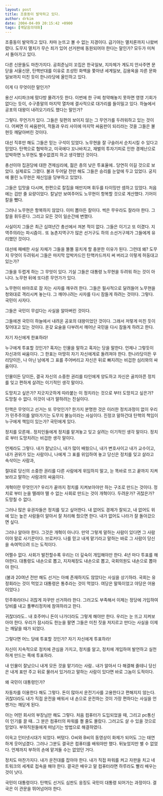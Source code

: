 ```yaml
---
layout: post
title: 조중동이 발악하고 있다.
author: drkim
date: 2004-04-09 20:15:42 +0900
tags: [깨달음의대화]
---
```

조중동이 발악하고 있다. 차마 눈뜨고 볼 수 없는 지경이다. 급기야는 멸치론까지 나왔버렸다. 도무지 멸치가 무슨 죄가 있어 선거판에 동원되어야 한다는 말인가? 모두가 미쳐서 돌아가고 있다.
  

  
다른 신문들도 마찬가지다. 공희준님이 꼬집은 한국일보, 지자체가 계도지 안사주면 문닫을 서울신문, 탄핵반대를 이유로 조성민 화백을 쫓아낸 세계일보, 김용옥을 자른 문화일보까지 미친 듯이 한나라당에 올인하고 있다.
  

  
이게 다 무엇이란 말인가?
  

  
용산 시티파크에 떴다방 몰려가듯 한다. 이번에 한 구찌 청약해놓지 못하면 영영 기회가 없다는 듯이, 수구종말의 마지막 열차에 결사적으로 대가리를 들이밀고 있다. 하늘에서 공포의 대왕이 내려오기라도 했다는 말인가?
  

  
그렇다. 무언가가 있다. 그들은 뒷편의 보이지 않는 그 무언가를 두려워하고 있는 것이다. 어쩌면 이 싸움판이, 적들과 우리 사이에 마지막 싸움판이 되리라는 것을 그들은 불현듯 깨달아버린 것이다.
  

  
대선 직후만 해도 그들은 믿는 구석이 있었다. 노무현을 잘 구슬러서 순치시킬 수 있다고 믿었다. 탄핵으로 협박하고, 미국에다 꼬나바치고, 재벌의 투자기피로 인한 경제난으로 압박하면 노무현도 별수없겠지 하고 생각했던 것이다.
  

  
총선이야 집권당에 대한 견제심리에, 젊은 층의 낮은 투표율에.. 당연히 이길 것으로 보았다. 실제로도 그랬다. 불과 두어달 전만 해도 그들은 승리를 눈앞에 두고 있었다. 궁지에 몰린 노무현은 재신임을 당부하고 있었다.
  

  
그들은 입맛을 다시며, 한편으로 칼집을 매만지며 휘두를 타이밍만 셈하고 있었다. 처음에는 겁만 줄 요량이었다. 칼날만 보여주어도 노무현이 항복할 것으로 계산했다. 기어이 칼을 뺐다.
  

  
그러나 노무현은 항복하지 않았다. 이미 뽑아든 칼이다. 썩은 무우라도 잘라야 한다. 그 칼을 휘두른다. 그리고 모든 것이 일순간에 변했다.
  

  
사실이지 그들은 최근 십여년간 총선에서 져본 적이 없다. 그들은 이기고 또 이겼다. 지역주의라는 파시즘이.. 또 농촌지역구가 많은 선거구도 하의 소선거구제가 그들에게 유리했던 것이다.
  

  
대선에 패배한 사실 자체가 그들을 똘똘 뭉치게 할 충분한 이유가 된다. 그런데 왜? 도무지 무엇이 두려워서 그들은 마지막 압박카드인 탄핵카드까지 써 버리고 이렇게 허둥대고 있는가?
  

  
그들을 두렵게 하는 그 무엇이 있다. 기실 그들은 대통령 노무현을 두려워 하는 것이 아니다. 노무현 뒤에 또다른 무언가가 있다.
  

  
노무현이 바야흐로 잠 자는 사자를 깨우려 한다. 그들은 필사적으로 달려들어 노무현을 청와대로 격리시켜 놓는다. 그 깨어나려는 사자를 다시 잠들게 하려는 것이다. 그렇다. 국민이 사자다.
  

  
그들은 국민이 무섭다는 사실을 알아버린 것이다.
  

  
그들에겐 국민이 하늘에서 내려온 공포의 대왕이었던 것이다. 그래서 저렇게 미친 듯이 짖어대고 있는 것이다. 온갖 요술을 다부려서 깨어난 국민을 다시 잠들게 하려고 한다.
  

  
자기 자신에게 한표하라!
  
누구에게 투표할 것인가? 혹자는 인물을 말하고 혹자는 당을 말한다. 언제나 그렇듯이 자신과의 싸움이다. 그 한표는 마땅히 자기 자신에게로 돌려져야 한다. 한나라당이든 우리당이든, 나 아닌 남에게 그 표를 주어버리고 자신은 뒤로 빠지려는 비겁한 심리와의 싸움이다.
  

  
인물이든 당이든, 결국 자신의 소중한 권리를 타인에게 양도하고 자신은 골치아픈 정치를 잊고 편하게 살려는 이기적인 생각 말이다.
  

  
도망치고 싶은가? 지긋지긋하게 따라붙는 이 정치라는 것으로 부터 도망치고 싶은가? 도망칠 수 없다. 이것이 내가 말하려는 진실이다.
  

  
탄핵은 무엇이고 선거는 또 무엇인가? 한가지 분명한 것은 이러한 정치과정이 없이 우리가 민주주의를 알아가기는 도무지 불능이라는 사실이다. 진정코 말하건대 탄핵의 책임이 누구에게 책임이 있는가? 국민에게 있다.
  

  
정치를 모른채.. 정치인들에게 정치를 맡겨놓고 잊고 살려는 이기적인 생각 말이다. 정치로 부터 도망치려는 비겁한 생각 말이다.
  

  
언제라도 그렇다. 내가 잘났으니, 내가 많이 배웠으니, 내가 변호사이고 내가 교수이고, 내가 권위가 있는 사람이니, 나에게 그 표를 위임하여 놓고 당신은 정치를 잊고 살라고 속삭이는 사람과,
  

  
절대로 당신의 소중한 권리를 다른 사람에게 위임하지 말고, 눈 똑바로 뜨고 끝까지 지켜보라고 말하는 사람과의 싸움이다.
  

  
개혁이란 무엇인가? 우리가 끝까지 정치를 지켜보아야만 하는 구조로 만드는 것이다. 정치로 부터 눈을 뗄레야 뗄 수 없는 사회로 만드는 것이 개혁이다. 두려운가? 귀찮은가? 도망칠 수 없다.
  

  
그러나 많은 유권자들은 정치를 잊고 싶어한다. 내 없어도 경제가 잘되고, 내 없어도 위에 있는 높은 사람들이 알아서 잘 처리해 줬으면 한다. 내가 없어도 나라가 잘 돌아갔으면 싶다.
  

  
그러나 알아야 한다. 그것은 개혁이 아니다. 만약 그렇게 말하는 사람이 있다면 그 사람이야 말로 사기꾼이다. 브로커다. 나를 믿고 내게 맡기라고 말하는 바로 그 사람이 당신을 속여먹으려 드는 도적이다.
  

  
어쩔수 없다. 사회가 발전할수록 우리는 더 깊숙이 개입해야만 한다. 4년 마다 투표를 해야한다. 대통령도 내손으로 뽑고, 지자체장도 내손으로 뽑고, 국회의원도 내손으로 뽑아야 한다.
  

  
(불과 20여년 전만 해도 선거는 아예 존재하지도 않았다는 사실을 상기하라. 국회는 유정회라는 것이 먹었고 대통령은 통추라는 것이 먹었다. 여당은 말뚝이었고 야당은 어용이었다.)
  

  
민주화라더니 귀찮게 자꾸만 선거하라 한다. 그러고도 부족해서 이제는 정당에 가입하여 당비를 내고 풀뿌리정치에 참여하라고 한다.
  

  
귀찮더라도.. 내 호주머니 돈이 나가더라도 그렇게 해야만 한다. 우리는 눈 뜨고 지켜보아야 한다. 우리가 잠시라도 한눈을 팔면 그들은 미친 짓을 저지르고 만다는 사실을 이제는 깨달을 때가 되었다.
  

  
그렇다면 어느 당에 투표할 것인가? 자기 자신에게 투표하라!
  

  
자신이 지속적으로 정치에 관심을 가지고, 정치를 알고, 정치에 개입하여 발언하고 실천하게 만드는 쪽에 투표하라.
  

  
내 인물이 잘났으니 내게 모든 것을 맡기라는 사람.. 내가 알아서 다 해결해 줄테니 당신은 내게 표만 주고 뒤로 물러서 있거라고 말하는 사람이 있다면 바로 그놈이 도적이다.
  

  
왜 국민이 대통령인가?
  
자동차를 이용한다 해도 그렇다. 돈이 많아서 운전기사를 고용한다고 편해지지 않는다. 귀찮더라도 내가 직접 운전을 배워서 내 손으로 운전하는 것이 가장 편하다는 사실을 언젠가는 깨닫게 된다.
  

  
아는 어떤 회사의 부장님만 해도 그렇다. 처음 컴퓨터가 도입되었을 때, 그리고 pc통신이 인기를 끌 때.. 그 분은 컴퓨터의 파워를 켤 줄도 몰랐다. 그러고도 살 수 있을 것으로 믿었다. 부하직원들에게 떠넘기는 방법으로 해결하였다.
  

  
이윽고 인터넷시대가 되었다. 버텼다. O씨와 B씨의 동영상이 화제가 되어도 그는 태연하게 웃어넘겼다. 그러나 그분도 결국은 컴퓨터를 배워야만 했다. 뒤늦었지만 별 수 없었다. 언제까지 부하의 손에 맡겨둘 수는 없었던 거다.
  

  
정치도 마찬가지다. 내가 운전대를 잡아야 한다. 내가 직접 파워를 켜고 자판을 치고 네트워크의 세계로 접속을 해야 한다. 결국은 배우고 말 컴퓨터라면 하루라도 빨리 배우는 것이 낫다.
  

  
국민이 대통령이다. 탄핵도 선거도 심판도 응징도 국민이 대통령 되어가는 과정이다. 결국은 이 관문을 뛰어넘어야 한다.